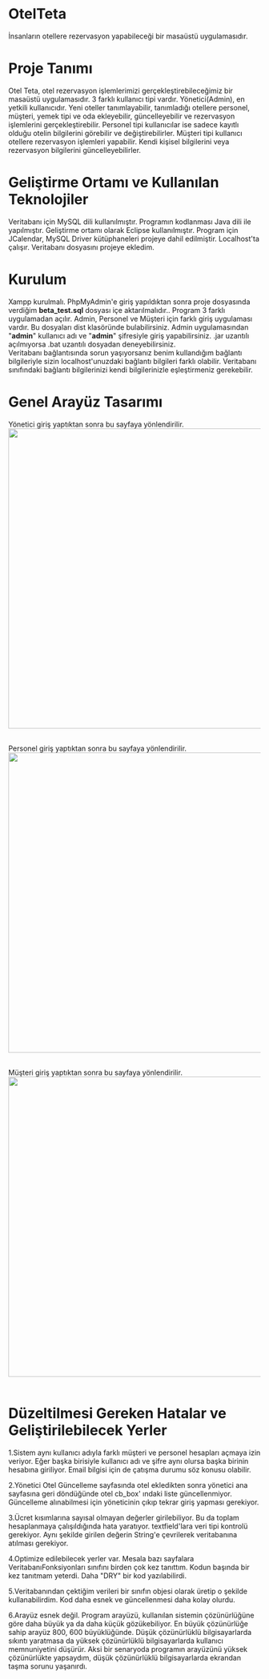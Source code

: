 # OtelTeta

İnsanların otellere rezervasyon yapabileceği bir masaüstü uygulamasıdır.

# Proje Tanımı

Otel Teta, otel rezervasyon işlemlerimizi gerçekleştirebileceğimiz bir masaüstü uygulamasıdır. 
3 farklı kullanıcı tipi vardır. Yönetici(Admin), en yetkili kullanıcıdır. Yeni oteller tanımlayabilir,
tanımladığı otellere personel, müşteri, yemek tipi ve oda ekleyebilir, güncelleyebilir 
ve rezervasyon işlemlerini gerçekleştirebilir. Personel tipi kullanıcılar ise 
sadece kayıtlı olduğu otelin bilgilerini görebilir ve değiştirebilirler.
Müşteri tipi kullanıcı otellere rezervasyon işlemleri yapabilir. 
Kendi kişisel bilgilerini veya rezervasyon bilgilerini güncelleyebilirler. 


# Geliştirme Ortamı ve Kullanılan Teknolojiler

Veritabanı için MySQL dili kullanılmıştır. Programın kodlanması Java dili ile yapılmıştır. 
Geliştirme ortamı olarak Eclipse kullanılmıştır. 
Program için JCalendar, MySQL Driver kütüphaneleri projeye dahil edilmiştir. 
Localhost'ta çalışır. Veritabanı dosyasını projeye ekledim.

# Kurulum

Xampp kurulmalı. PhpMyAdmin'e giriş yapıldıktan sonra proje dosyasında verdiğim 
**beta_test.sql** dosyası içe aktarılmalıdır.. Program 3 farklı uygulamadan açılır. 
Admin, Personel ve Müşteri için farklı giriş uygulaması vardır. Bu dosyaları dist klasöründe bulabilirsiniz.
Admin uygulamasından "**admin**" kullanıcı adı ve "**admin**" şifresiyle giriş yapabilirsiniz. 
.jar uzantılı açılmıyorsa .bat uzantılı dosyadan deneyebilirsiniz.  
Veritabanı bağlantısında sorun yaşıyorsanız benim kullandığım bağlantı bilgileriyle 
sizin localhost'unuzdaki bağlantı bilgileri farklı olabilir. 
Veritabanı sınıfındaki bağlantı bilgilerinizi kendi bilgilerinizle eşleştirmeniz gerekebilir. 


# Genel Arayüz Tasarımı

Yönetici giriş yaptıktan sonra bu sayfaya yönlendirilir.  <br/> 
<img src="https://github.com/rkgunay/OtelTeta/blob/main/ekranGoruntuleri/yonetici.png" width="600">  <br/> <br/>


Personel giriş yaptıktan sonra bu sayfaya yönlendirilir.  <br/> 
<img src="https://github.com/rkgunay/OtelTeta/blob/main/ekranGoruntuleri/personel.png" width="600">  <br/> <br/>


Müşteri giriş yaptıktan sonra bu sayfaya yönlendirilir.  <br/> 
<img src="https://github.com/rkgunay/OtelTeta/blob/main/ekranGoruntuleri/musteri.png" width="600">  <br/> <br/>





# Düzeltilmesi Gereken Hatalar ve Geliştirilebilecek Yerler

1.Sistem aynı kullanıcı adıyla farklı müşteri ve personel hesapları açmaya izin veriyor. 
Eğer başka birisiyle kullanıcı adı ve şifre aynı olursa başka birinin hesabına giriliyor. 
Email bilgisi için de çatışma durumu söz konusu olabilir. 

2.Yönetici Otel Güncelleme sayfasında otel ekledikten sonra yönetici ana sayfasına geri döndüğünde 
otel cb_box' ındaki liste güncellenmiyor. Güncelleme alınabilmesi için yöneticinin çıkıp tekrar giriş yapması gerekiyor. 

3.Ücret kısımlarına sayısal olmayan değerler girilebiliyor. 
Bu da toplam hesaplanmaya çalışıldığında hata yaratıyor. textfield'lara veri tipi kontrolü gerekiyor.
Aynı şekilde girilen değerin String'e çevrilerek veritabanına atılması gerekiyor. 

4.Optimize edilebilecek yerler var. Mesala bazı sayfalara VeritabanıFonksiyonları sınıfını birden çok kez tanıttım. 
Kodun başında bir kez tanıtmam yeterdi. Daha "DRY" bir kod yazılabilirdi. 

5.Veritabanından çektiğim verileri bir sınıfın objesi olarak üretip o şekilde kullanabilirdim.
Kod daha esnek ve güncellenmesi daha kolay olurdu. 

6.Arayüz esnek değil. Program arayüzü, kullanılan sistemin çözünürlüğüne göre daha büyük ya da daha küçük gözükebiliyor. 
En büyük çözünürlüğe sahip arayüz 800, 600 büyüklüğünde. 
Düşük çözünürlüklü bilgisayarlarda sıkıntı yaratmasa da yüksek çözünürlüklü bilgisayarlarda kullanıcı memnuniyetini düşürür. 
Aksi bir senaryoda programın arayüzünü yüksek çözünürlükte yapsaydım,
düşük çözünürlüklü bilgisayarlarda ekrandan taşma sorunu yaşanırdı. 




